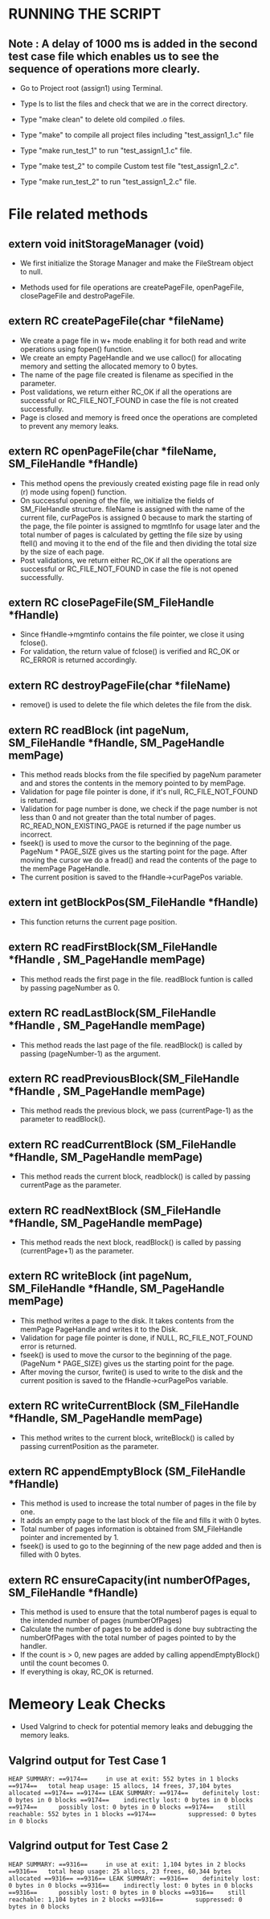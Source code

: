 
# RUNNING THE SCRIPT
## Note : A delay of 1000 ms is added in the second test case file which enables us to see the sequence of operations more clearly.

* Go to Project root (assign1) using Terminal.

* Type ls to list the files and check that we are in the correct directory.

* Type "make clean" to delete old compiled .o files.

* Type "make" to compile all project files including "test_assign1_1.c" file

* Type "make run_test_1" to run "test_assign1_1.c" file.

* Type "make test_2" to compile Custom test file "test_assign1_2.c".

* Type "make run_test_2" to run "test_assign1_2.c" file.


# File related methods


## extern void initStorageManager (void)
  - We first initialize the Storage Manager and make the FileStream object to null.

  - Methods used for file operations are createPageFile, openPageFile, closePageFile and destroPageFile.

## extern RC createPageFile(char \*fileName)

 - We create a page file in w+ mode enabling it for both read and write operations using fopen() function.
 - We create an empty PageHandle and we use calloc() for allocating memory and setting the allocated memory to 0 bytes.
 - The name of the page file created is filename as specified in the parameter.
 - Post validations, we return either RC_OK if all the operations are successful or RC_FILE_NOT_FOUND in case the file is not created successfully.
 - Page is closed and memory is freed once the operations are completed to prevent any memory leaks.

## extern RC openPageFile(char \*fileName, SM_FileHandle \*fHandle)

 - This method opens the previously created existing page file in read only (r) mode using fopen() function.
 - On successful opening of the file, we initialize the fields of SM_FileHandle structure.
  fileName is assigned with the name of the current file, curPagePos is assigned 0 because to mark the starting of the page, the file pointer is assigned to mgmtInfo for usage later and the total number of pages is calculated by getting the file size by using ftell() and moving it to the end of the file and then dividing the total size by the size of each page.
 - Post validations, we return either RC_OK if all the operations are successful or RC_FILE_NOT_FOUND in case the file is not opened successfully.

## extern RC closePageFile(SM_FileHandle \*fHandle)

 - Since fHandle->mgmtinfo contains the file pointer, we close it using fclose().
 - For validation, the return value of fclose() is verified and RC_OK or RC_ERROR is returned accordingly.

## extern RC destroyPageFile(char \*fileName)

 - remove() is used to delete the file which deletes the file from the disk.

## extern RC readBlock (int pageNum, SM_FileHandle \*fHandle, SM_PageHandle memPage)

 - This method reads blocks from the file specified by pageNum parameter and and stores the contents in the memory pointed to by memPage.
 - Validation for page file pointer is done, if it's null, RC_FILE_NOT_FOUND is returned.
 - Validation for page number is done, we check if the page number is not less than 0 and not greater than the total number of pages. RC_READ_NON_EXISTING_PAGE is returned if the page number us incorrect.
 - fseek() is used to move the cursor to the beginning of the page. PageNum \* PAGE_SIZE gives us the starting point for the page. After moving the cursor we do a fread() and read the contents of the page to the memPage PageHandle.
 - The current position is saved to the fHandle->curPagePos variable.

## extern int getBlockPos(SM_FileHandle \*fHandle)
 - This function returns the current page position.

## extern RC readFirstBlock(SM_FileHandle \*fHandle , SM_PageHandle memPage)
 - This method reads the first page in the file. readBlock funtion is called by passing pageNumber as 0.


## extern RC readLastBlock(SM_FileHandle \*fHandle , SM_PageHandle memPage)
 - This method reads the last page of the file. readBlock() is called by passing (pageNumber-1) as the argument.

## extern RC readPreviousBlock(SM_FileHandle \*fHandle , SM_PageHandle memPage)
 - This method reads the previous block, we pass (currentPage-1) as the parameter to readBlock().

## extern RC readCurrentBlock (SM_FileHandle \*fHandle, SM_PageHandle memPage)
 - This method reads the current block, readblock() is called by passing currentPage as the parameter.

## extern RC readNextBlock (SM_FileHandle \*fHandle, SM_PageHandle memPage)
 - This method reads the next block, readBlock() is called by passing (currentPage+1) as the parameter.

## extern RC writeBlock (int pageNum, SM_FileHandle \*fHandle, SM_PageHandle memPage)
 - This method writes a page to the disk. It takes contents from the memPage PageHandle and writes it to the Disk.
 - Validation for page file pointer is done, if NULL, RC_FILE_NOT_FOUND error is returned.
 - fseek() is used to move the cursor to the beginning of the page. (PageNum \* PAGE_SIZE) gives us the starting point for the page.
 - After moving the cursor, fwrite() is used to write to the disk and the current position is saved to the fHandle->curPagePos variable.

## extern RC writeCurrentBlock (SM_FileHandle \*fHandle, SM_PageHandle memPage)
 - This method writes to the current block, writeBlock() is called by passing currentPosition as the parameter.

## extern RC appendEmptyBlock (SM_FileHandle \*fHandle)
- This method is used to increase the total number of pages in the file by one.
- It adds an empty page to the last block of the file and fills it with 0 bytes.
- Total number of pages information is obtained from SM_FileHandle pointer and incremented by 1.
- fseek() is used to go to the beginning of the new page added and then is filled with 0 bytes.

## extern RC ensureCapacity(int numberOfPages, SM_FileHandle \*fHandle)
- This method is used to ensure that the total numberof pages is equal to the intended number of pages (numberOfPages)
- Calculate the number of pages to be added is done buy subtracting the numberOfPages with the total number of pages pointed to by the handler.
- If the count is > 0, new pages are added by calling appendEmptyBlock() until the count becomes 0.
- If everything is okay, RC_OK is returned.


# Memeory Leak Checks

- Used Valgrind to check for potential memory leaks and debugging the memory leaks.

## Valgrind output for Test Case 1
`HEAP SUMMARY:
==9174==     in use at exit: 552 bytes in 1 blocks
==9174==   total heap usage: 15 allocs, 14 frees, 37,104 bytes allocated
==9174==
==9174== LEAK SUMMARY:
==9174==    definitely lost: 0 bytes in 0 blocks
==9174==    indirectly lost: 0 bytes in 0 blocks
==9174==      possibly lost: 0 bytes in 0 blocks
==9174==    still reachable: 552 bytes in 1 blocks
==9174==         suppressed: 0 bytes in 0 blocks
`

## Valgrind output for Test Case 2
`HEAP SUMMARY:
==9316==     in use at exit: 1,104 bytes in 2 blocks
==9316==   total heap usage: 25 allocs, 23 frees, 60,344 bytes allocated
==9316==
==9316== LEAK SUMMARY:
==9316==    definitely lost: 0 bytes in 0 blocks
==9316==    indirectly lost: 0 bytes in 0 blocks
==9316==      possibly lost: 0 bytes in 0 blocks
==9316==    still reachable: 1,104 bytes in 2 blocks
==9316==         suppressed: 0 bytes in 0 blocks
`
